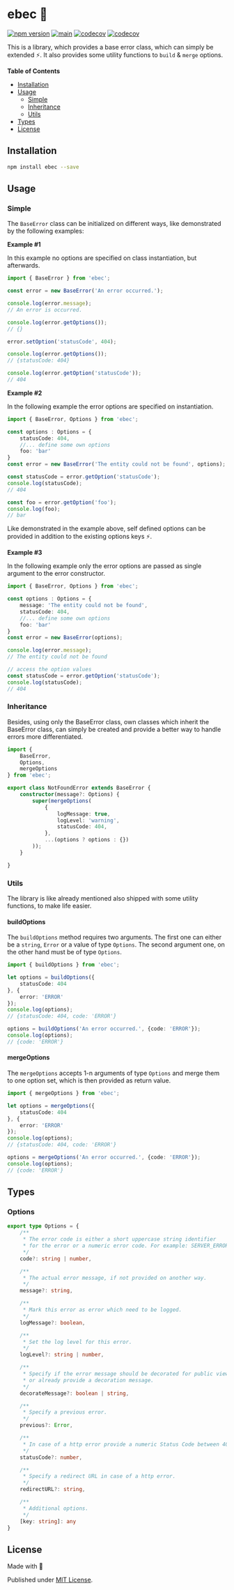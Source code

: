 # ebec 🥋

[![npm version](https://badge.fury.io/js/ebec.svg)](https://badge.fury.io/js/ebec)
[![main](https://github.com/Tada5hi/ebec/actions/workflows/main.yml/badge.svg)](https://github.com/Tada5hi/ebec/actions/workflows/main.yml)
[![codecov](https://codecov.io/gh/tada5hi/ebec/branch/master/graph/badge.svg?token=HLHCWI3VO1)](https://codecov.io/gh/tada5hi/ebec)
[![codecov](https://codecov.io/gh/tada5hi/ebec/branch/master/graph/badge.svg?token=HLHCWI3VO1)](https://codecov.io/gh/tada5hi/ebec)

This is a library, which provides a base error class, which can simply be extended ⚡.
It also provides some utility functions to `build` & `merge` options. 

**Table of Contents**

- [Installation](#installation)
- [Usage](#usage)
    - [Simple](#simple)
    - [Inheritance](#inheritance)
    - [Utils](#utils)
- [Types](#types)
- [License](#license)

## Installation

```bash
npm install ebec --save
```

## Usage

### Simple
The `BaseError` class can be initialized on different ways, like demonstrated by the following examples:

**Example #1**

In this example no options are specified on class instantiation, but afterwards.
```typescript
import { BaseError } from 'ebec';

const error = new BaseError('An error occurred.');

console.log(error.message);
// An error is occurred.

console.log(error.getOptions());
// {}

error.setOption('statusCode', 404);

console.log(error.getOptions());
// {statusCode: 404}

console.log(error.getOption('statusCode'));
// 404
```

**Example #2**

In the following example the error options are specified on instantiation.

```typescript
import { BaseError, Options } from 'ebec';

const options : Options = {
    statusCode: 404,
    //... define some own options
    foo: 'bar'
}
const error = new BaseError('The entity could not be found', options);

const statusCode = error.getOption('statusCode');
console.log(statusCode);
// 404

const foo = error.getOption('foo');
console.log(foo);
// bar
```
Like demonstrated in the example above, self defined options can be provided in addition to 
the existing options keys ⚡.

**Example #3**

In the following example only the error options are passed as single argument to the error constructor.

```typescript
import { BaseError, Options } from 'ebec';

const options : Options = {
    message: 'The entity could not be found',
    statusCode: 404,
    //... define some own options
    foo: 'bar'
}
const error = new BaseError(options);

console.log(error.message);
// The entity could not be found

// access the option values
const statusCode = error.getOption('statusCode');
console.log(statusCode);
// 404
```


### Inheritance

Besides, using only the BaseError class, own classes which inherit the BaseError class,
can simply be created and provide a better way to handle errors more differentiated.

```typescript
import {
    BaseError, 
    Options,
    mergeOptions
} from 'ebec';

export class NotFoundError extends BaseError {
    constructor(message?: Options) {
        super(mergeOptions(
            {
                logMessage: true,
                logLevel: 'warning',
                statusCode: 404,   
            },
            ...(options ? options : {})
        ));
    }

}
```

### Utils

The library is like already mentioned also shipped with some utility functions, to make life easier.

#### buildOptions
The `buildOptions` method requires two arguments. The first one can either be a `string`, `Error` or a
value of type `Options`. The second argument one, on the other hand must be of type `Options`.

```typescript
import { buildOptions } from 'ebec';

let options = buildOptions({
    statusCode: 404
}, {
    error: 'ERROR'
});
console.log(options);
// {statusCode: 404, code: 'ERROR'}

options = buildOptions('An error occurred.', {code: 'ERROR'});
console.log(options);
// {code: 'ERROR'}
```

#### mergeOptions

The `mergeOptions` accepts 1-n arguments of type `Options` and merge them to one option set,
which is then provided as return value.

```typescript
import { mergeOptions } from 'ebec';

let options = mergeOptions({
    statusCode: 404
}, {
    error: 'ERROR'
});
console.log(options);
// {statusCode: 404, code: 'ERROR'}

options = mergeOptions('An error occurred.', {code: 'ERROR'});
console.log(options);
// {code: 'ERROR'}
```

## Types

### Options
```typescript
export type Options = {
    /**
     * The error code is either a short uppercase string identifier 
     * for the error or a numeric error code. For example: SERVER_ERROR
     */
    code?: string | number,

    /**
     * The actual error message, if not provided on another way.
     */
    message?: string,

    /**
     * Mark this error as error which need to be logged.
     */
    logMessage?: boolean,

    /**
     * Set the log level for this error.
     */
    logLevel?: string | number,

    /**
     * Specify if the error message should be decorated for public view
     * or already provide a decoration message.
     */
    decorateMessage?: boolean | string,

    /**
     * Specify a previous error.
     */
    previous?: Error,

    /**
     * In case of a http error provide a numeric Status Code between 400-599.
     */
    statusCode?: number,

    /**
     * Specify a redirect URL in case of a http error.
     */
    redirectURL?: string,

    /**
     * Additional options.
     */
    [key: string]: any
}
```

## License

Made with 💚

Published under [MIT License](./LICENSE).
